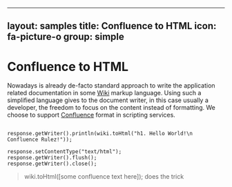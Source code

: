 
---
layout: samples
title: Confluence to HTML
icon: fa-picture-o
group: simple
---

Confluence to HTML
===

Nowadays is already de-facto standard approach to write the application related documentation in some [Wiki](http://en.wikipedia.org/wiki/Wiki) markup language.
Using such a simplified language gives to the document writer, in this case usually a developer, the freedom to focus on the content instead of formatting.
We choose to support [Confluence](https://confluence.atlassian.com/display/DOC/Confluence+Wiki+Markup) format in scripting services. 

<pre><code>
response.getWriter().println(wiki.toHtml("h1. Hello World!\n Confluence Rulez!"));

response.setContentType("text/html");
response.getWriter().flush();
response.getWriter().close();
</code></pre>

> wiki.toHtml([some confluence text here]); does the trick
